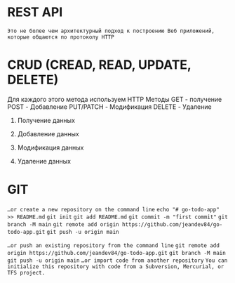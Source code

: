 # REST API
``Это не более чем архитектурный подход к построению Веб приложений, которые общаются по протоколу HTTP``

# CRUD (CREAD, READ, UPDATE, DELETE)
Для каждого этого метода используем HTTP Методы
GET        - получение
POST       - Добавление 
PUT/PATCH  - Модификация
DELETE     - Удаление

1. Получение данных

2. Добавление данных

3. Модификация данных

4. Удаление данных

# GIT
``…or create a new repository on the command line``
``echo "# go-todo-app" >> README.md``
``git init``
``git add README.md``
``git commit -m "first commit"``
``git branch -M main``
``git remote add origin https://github.com/jeandev84/go-todo-app.git``
``git push -u origin main``
                
``…or push an existing repository from the command line``
``git remote add origin https://github.com/jeandev84/go-todo-app.git``
``git branch -M main``
``git push -u origin main``
``…or import code from another repository``
``You can initialize this repository with code from a Subversion, Mercurial, or TFS project.``
